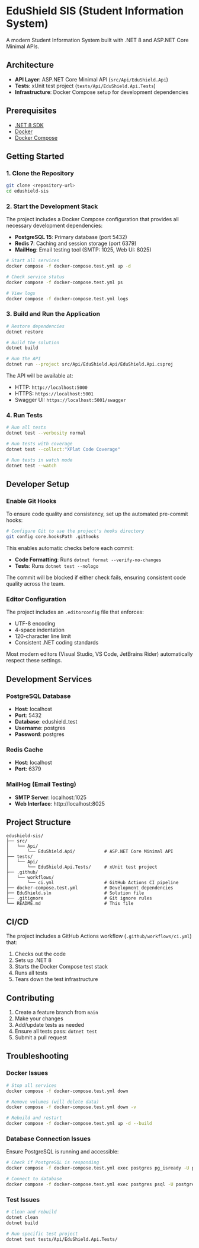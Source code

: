 # EduShield SIS (Student Information System)

A modern Student Information System built with .NET 8 and ASP.NET Core Minimal APIs.

## Architecture

- **API Layer**: ASP.NET Core Minimal API (`src/Api/EduShield.Api`)
- **Tests**: xUnit test project (`tests/Api/EduShield.Api.Tests`)
- **Infrastructure**: Docker Compose setup for development dependencies

## Prerequisites

- [.NET 8 SDK](https://dotnet.microsoft.com/download/dotnet/8.0)
- [Docker](https://www.docker.com/get-started)
- [Docker Compose](https://docs.docker.com/compose/install/)

## Getting Started

### 1. Clone the Repository

```bash
git clone <repository-url>
cd edushield-sis
```

### 2. Start the Development Stack

The project includes a Docker Compose configuration that provides all necessary development dependencies:

- **PostgreSQL 15**: Primary database (port 5432)
- **Redis 7**: Caching and session storage (port 6379)
- **MailHog**: Email testing tool (SMTP: 1025, Web UI: 8025)

```bash
# Start all services
docker compose -f docker-compose.test.yml up -d

# Check service status
docker compose -f docker-compose.test.yml ps

# View logs
docker compose -f docker-compose.test.yml logs
```

### 3. Build and Run the Application

```bash
# Restore dependencies
dotnet restore

# Build the solution
dotnet build

# Run the API
dotnet run --project src/Api/EduShield.Api/EduShield.Api.csproj
```

The API will be available at:
- HTTP: `http://localhost:5000`
- HTTPS: `https://localhost:5001`
- Swagger UI: `https://localhost:5001/swagger`

### 4. Run Tests

```bash
# Run all tests
dotnet test --verbosity normal

# Run tests with coverage
dotnet test --collect:"XPlat Code Coverage"

# Run tests in watch mode
dotnet test --watch
```

## Developer Setup

### Enable Git Hooks

To ensure code quality and consistency, set up the automated pre-commit hooks:

```bash
# Configure Git to use the project's hooks directory
git config core.hooksPath .githooks
```

This enables automatic checks before each commit:
- **Code Formatting**: Runs `dotnet format --verify-no-changes`
- **Tests**: Runs `dotnet test --nologo`

The commit will be blocked if either check fails, ensuring consistent code quality across the team.

### Editor Configuration

The project includes an `.editorconfig` file that enforces:
- UTF-8 encoding
- 4-space indentation
- 120-character line limit
- Consistent .NET coding standards

Most modern editors (Visual Studio, VS Code, JetBrains Rider) automatically respect these settings.

## Development Services

### PostgreSQL Database
- **Host**: localhost
- **Port**: 5432
- **Database**: edushield_test
- **Username**: postgres
- **Password**: postgres

### Redis Cache
- **Host**: localhost
- **Port**: 6379

### MailHog (Email Testing)
- **SMTP Server**: localhost:1025
- **Web Interface**: http://localhost:8025

## Project Structure

```
edushield-sis/
├── src/
│   └── Api/
│       └── EduShield.Api/           # ASP.NET Core Minimal API
├── tests/
│   └── Api/
│       └── EduShield.Api.Tests/     # xUnit test project
├── .github/
│   └── workflows/
│       └── ci.yml                   # GitHub Actions CI pipeline
├── docker-compose.test.yml          # Development dependencies
├── EduShield.sln                    # Solution file
├── .gitignore                       # Git ignore rules
└── README.md                        # This file
```

## CI/CD

The project includes a GitHub Actions workflow (`.github/workflows/ci.yml`) that:

1. Checks out the code
2. Sets up .NET 8
3. Starts the Docker Compose test stack
4. Runs all tests
5. Tears down the test infrastructure

## Contributing

1. Create a feature branch from `main`
2. Make your changes
3. Add/update tests as needed
4. Ensure all tests pass: `dotnet test`
5. Submit a pull request

## Troubleshooting

### Docker Issues

```bash
# Stop all services
docker compose -f docker-compose.test.yml down

# Remove volumes (will delete data)
docker compose -f docker-compose.test.yml down -v

# Rebuild and restart
docker compose -f docker-compose.test.yml up -d --build
```

### Database Connection Issues

Ensure PostgreSQL is running and accessible:

```bash
# Check if PostgreSQL is responding
docker compose -f docker-compose.test.yml exec postgres pg_isready -U postgres

# Connect to database
docker compose -f docker-compose.test.yml exec postgres psql -U postgres -d edushield_test
```

### Test Issues

```bash
# Clean and rebuild
dotnet clean
dotnet build

# Run specific test project
dotnet test tests/Api/EduShield.Api.Tests/
```
